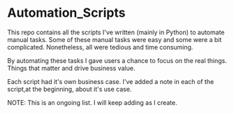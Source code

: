 # Automation_Scripts
This repo contains all the scripts I've written (mainly in Python) to automate manual tasks. Some of these manual tasks were easy and some were a bit complicated. Nonetheless, all were tedious and time consuming. 

By automating these tasks I gave users a chance to focus on the real things. Things that matter and drive business value. 

Each script had it's own business case. I've added a note in each of the script,at the beginning, about it's use case. 

NOTE: This is an ongoing list. I will keep adding as I create.

